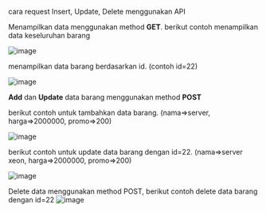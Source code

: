 cara request Insert, Update, Delete menggunakan API

Menampilkan data menggunakan method **GET**. berikut contoh menampilkan data keseluruhan barang

![image](https://github.com/ardyuntagsby/serviceapi/assets/99413353/663eb83e-8701-4c78-a996-28d07815f576)

menampilkan data barang berdasarkan id. (contoh id=22)

![image](https://github.com/ardyuntagsby/serviceapi/assets/99413353/96385273-f984-4791-af8d-9c4d7423edc6)


**Add** dan **Update** data barang menggunakan method **POST**

berikut contoh untuk tambahkan data barang. (nama=>server, harga=>2000000, promo=>200)

![image](https://github.com/ardyuntagsby/serviceapi/assets/99413353/e5a749c4-fa5a-4925-a11c-488777847ff8)

berikut contoh untuk update data barang dengan id=22. (nama=>server xeon, harga=>2000000, promo=>200)

![image](https://github.com/ardyuntagsby/serviceapi/assets/99413353/1f55951e-6e5b-4568-95c9-7cc64a8f1ac5)

Delete data menggunakan method POST, berikut contoh delete data barang dengan id=22
![image](https://github.com/ardyuntagsby/serviceapi/assets/99413353/7e5ca39f-300b-43f0-a400-cfc7080be281)
